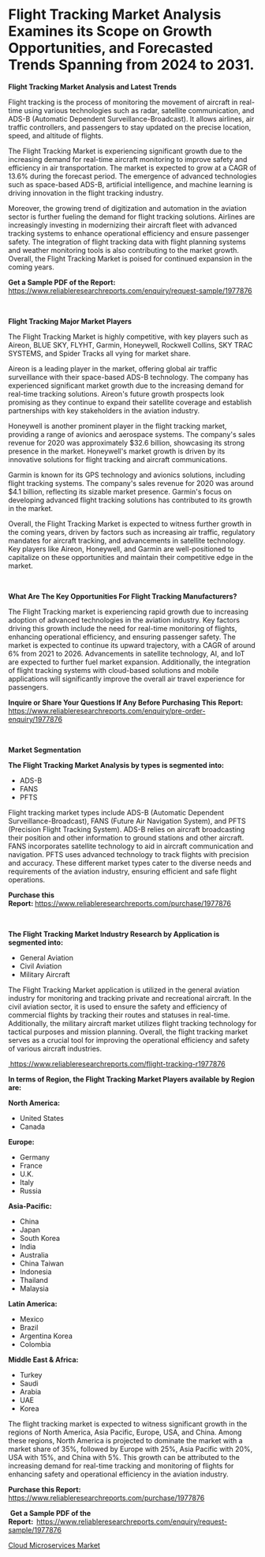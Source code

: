 <p><h1>Flight Tracking Market Analysis Examines its Scope on Growth Opportunities, and Forecasted Trends Spanning from 2024 to 2031.</h1></p><p><strong>Flight Tracking Market Analysis and Latest Trends</strong></p>
<p><p>Flight tracking is the process of monitoring the movement of aircraft in real-time using various technologies such as radar, satellite communication, and ADS-B (Automatic Dependent Surveillance-Broadcast). It allows airlines, air traffic controllers, and passengers to stay updated on the precise location, speed, and altitude of flights.</p><p>The Flight Tracking Market is experiencing significant growth due to the increasing demand for real-time aircraft monitoring to improve safety and efficiency in air transportation. The market is expected to grow at a CAGR of 13.6% during the forecast period. The emergence of advanced technologies such as space-based ADS-B, artificial intelligence, and machine learning is driving innovation in the flight tracking industry.</p><p>Moreover, the growing trend of digitization and automation in the aviation sector is further fueling the demand for flight tracking solutions. Airlines are increasingly investing in modernizing their aircraft fleet with advanced tracking systems to enhance operational efficiency and ensure passenger safety. The integration of flight tracking data with flight planning systems and weather monitoring tools is also contributing to the market growth. Overall, the Flight Tracking Market is poised for continued expansion in the coming years.</p></p>
<p><strong>Get a Sample PDF of the Report:&nbsp;</strong> <a href="https://www.reliableresearchreports.com/enquiry/request-sample/1977876">https://www.reliableresearchreports.com/enquiry/request-sample/1977876</a></p>
<p>&nbsp;</p>
<p><strong>Flight Tracking Major Market Players</strong></p>
<p><p>The Flight Tracking Market is highly competitive, with key players such as Aireon, BLUE SKY, FLYHT, Garmin, Honeywell, Rockwell Collins, SKY TRAC SYSTEMS, and Spider Tracks all vying for market share. </p><p>Aireon is a leading player in the market, offering global air traffic surveillance with their space-based ADS-B technology. The company has experienced significant market growth due to the increasing demand for real-time tracking solutions. Aireon's future growth prospects look promising as they continue to expand their satellite coverage and establish partnerships with key stakeholders in the aviation industry.</p><p>Honeywell is another prominent player in the flight tracking market, providing a range of avionics and aerospace systems. The company's sales revenue for 2020 was approximately $32.6 billion, showcasing its strong presence in the market. Honeywell's market growth is driven by its innovative solutions for flight tracking and aircraft communications.</p><p>Garmin is known for its GPS technology and avionics solutions, including flight tracking systems. The company's sales revenue for 2020 was around $4.1 billion, reflecting its sizable market presence. Garmin's focus on developing advanced flight tracking solutions has contributed to its growth in the market.</p><p>Overall, the Flight Tracking Market is expected to witness further growth in the coming years, driven by factors such as increasing air traffic, regulatory mandates for aircraft tracking, and advancements in satellite technology. Key players like Aireon, Honeywell, and Garmin are well-positioned to capitalize on these opportunities and maintain their competitive edge in the market.</p></p>
<p>&nbsp;</p>
<p><strong>What Are The Key Opportunities For Flight Tracking Manufacturers?</strong></p>
<p><p>The Flight Tracking market is experiencing rapid growth due to increasing adoption of advanced technologies in the aviation industry. Key factors driving this growth include the need for real-time monitoring of flights, enhancing operational efficiency, and ensuring passenger safety. The market is expected to continue its upward trajectory, with a CAGR of around 6% from 2021 to 2026. Advancements in satellite technology, AI, and IoT are expected to further fuel market expansion. Additionally, the integration of flight tracking systems with cloud-based solutions and mobile applications will significantly improve the overall air travel experience for passengers.</p></p>
<p><strong>Inquire or Share Your Questions If Any Before Purchasing This Report:</strong> <a href="https://www.reliableresearchreports.com/enquiry/pre-order-enquiry/1977876">https://www.reliableresearchreports.com/enquiry/pre-order-enquiry/1977876</a></p>
<p>&nbsp;</p>
<p><strong>Market Segmentation</strong></p>
<p><strong>The Flight Tracking Market Analysis by types is segmented into:</strong></p>
<p><ul><li>ADS-B</li><li>FANS</li><li>PFTS</li></ul></p>
<p><p>Flight tracking market types include ADS-B (Automatic Dependent Surveillance-Broadcast), FANS (Future Air Navigation System), and PFTS (Precision Flight Tracking System). ADS-B relies on aircraft broadcasting their position and other information to ground stations and other aircraft. FANS incorporates satellite technology to aid in aircraft communication and navigation. PFTS uses advanced technology to track flights with precision and accuracy. These different market types cater to the diverse needs and requirements of the aviation industry, ensuring efficient and safe flight operations.</p></p>
<p><strong>Purchase this Report:&nbsp;</strong><a href="https://www.reliableresearchreports.com/purchase/1977876">https://www.reliableresearchreports.com/purchase/1977876</a></p>
<p>&nbsp;</p>
<p><strong>The Flight Tracking Market Industry Research by Application is segmented into:</strong></p>
<p><ul><li>General Aviation</li><li>Civil Aviation</li><li>Military Aircraft</li></ul></p>
<p><p>The Flight Tracking Market application is utilized in the general aviation industry for monitoring and tracking private and recreational aircraft. In the civil aviation sector, it is used to ensure the safety and efficiency of commercial flights by tracking their routes and statuses in real-time. Additionally, the military aircraft market utilizes flight tracking technology for tactical purposes and mission planning. Overall, the flight tracking market serves as a crucial tool for improving the operational efficiency and safety of various aircraft industries.</p></p>
<p><a href="https://www.reliableresearchreports.com/flight-tracking-r1977876">&nbsp;https://www.reliableresearchreports.com/flight-tracking-r1977876</a></p>
<p><strong>In terms of Region, the Flight Tracking Market Players available by Region are:</strong></p>
<p>
    <p> <strong> North America: </strong>
        <ul>
            <li>United States</li>
            <li>Canada</li>
        </ul>
        </p> 
    <p> <strong> Europe: </strong>
        <ul>
            <li>Germany</li>
            <li>France</li>
            <li>U.K.</li>
            <li>Italy</li>
            <li>Russia</li>
        </ul>
        </p> 
    <p> <strong> Asia-Pacific: </strong>
        <ul>
            <li>China</li>
            <li>Japan</li>
            <li>South Korea</li>
            <li>India</li>
            <li>Australia</li>
            <li>China Taiwan</li>
            <li>Indonesia</li>
            <li>Thailand</li>
            <li>Malaysia</li>
        </ul>
        </p> 
    <p> <strong> Latin America: </strong>
        <ul>
            <li>Mexico</li>
            <li>Brazil</li>
            <li>Argentina Korea</li>
            <li>Colombia</li>
        </ul>
        </p> 
    <p> <strong> Middle East & Africa: </strong>
        <ul>
            <li>Turkey</li>
            <li>Saudi</li>
            <li>Arabia</li>
            <li>UAE</li>
            <li>Korea</li>
        </ul>
    </p>
    </p>
<p><p>The flight tracking market is expected to witness significant growth in the regions of North America, Asia Pacific, Europe, USA, and China. Among these regions, North America is projected to dominate the market with a market share of 35%, followed by Europe with 25%, Asia Pacific with 20%, USA with 15%, and China with 5%. This growth can be attributed to the increasing demand for real-time tracking and monitoring of flights for enhancing safety and operational efficiency in the aviation industry.</p></p>
<p><strong>Purchase this Report: </strong><a href="https://www.reliableresearchreports.com/purchase/1977876">https://www.reliableresearchreports.com/purchase/1977876</a></p>
<p>&nbsp;<strong>Get a Sample PDF of the Report:&nbsp;&nbsp;</strong><a href="https://www.reliableresearchreports.com/enquiry/request-sample/1977876">https://www.reliableresearchreports.com/enquiry/request-sample/1977876</a></p>
<p><strong></strong></p>
<p><p><a href="https://github.com/RoccoManning/Market-Research-Report-List-4/blob/main/cloud-microservices-market.md">Cloud Microservices Market</a></p></p>